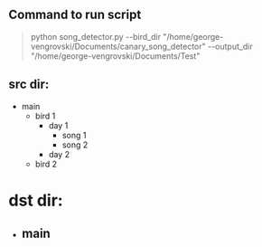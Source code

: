## Command to run script 
> python song_detector.py --bird_dir "/home/george-vengrovski/Documents/canary_song_detector" --output_dir "/home/george-vengrovski/Documents/Test"

## src dir:
- main
    - bird 1
        - day 1 
            - song 1 
            - song 2
        - day 2 
    - bird 2 

# dst dir:
- main
    - 